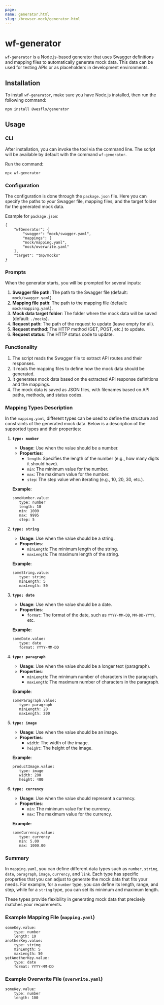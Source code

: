 ```yaml
---
page:
name: generator.html
slug: /browser-mock/generator.html
---
```


# wf-generator

`wf-generator` is a Node.js-based generator that uses Swagger definitions and mapping files to automatically generate
mock data. This data can be used for testing APIs or as placeholders in development environments.

## Installation

To install `wf-generator`, make sure you have Node.js installed, then run the following command:

`npm install @wesflo/generator`

## Usage

### CLI

After installation, you can invoke the tool via the command line. The script will be available by default with the
command `wf-generator`.

Run the command:

` npx wf-generator `

### Configuration

The configuration is done through the `package.json` file. Here you can specify the paths to your Swagger file, mapping
files, and the target folder for the generated mock data.

Example for `package.json`:

```
{
    "wfGenerator": {
        "swagger": "mock/swagger.yaml",
        "mappings": [
        "mock/mapping.yaml",
        "mock/overwrite.yaml"
    ],
    "target": "tmp/mocks"
}
```

### Prompts

When the generator starts, you will be prompted for several inputs:

1. **Swagger file path**: The path to the Swagger file (default: `mock/swagger.yaml`).
2. **Mapping file path**: The path to the mapping file (default: `mock/mapping.yaml`).
3. **Mock data target folder**: The folder where the mock data will be saved (default: `./mocks`).
4. **Request path**: The path of the request to update (leave empty for all).
5. **Request method**: The HTTP method (GET, POST, etc.) to update.
6. **Request status**: The HTTP status code to update.

### Functionality

1. The script reads the Swagger file to extract API routes and their responses.
2. It reads the mapping files to define how the mock data should be generated.
3. It generates mock data based on the extracted API response definitions and the mappings.
4. The mock data is saved as JSON files, with filenames based on API paths, methods, and status codes.

### Mapping Types Description

In the `mapping.yaml`, different types can be used to define the structure and constraints of the generated mock data.
Below is a description of the supported types and their properties:

1. **`type: number`**
    - **Usage**: Use when the value should be a number.
    - **Properties**:
        - `length`: Specifies the length of the number (e.g., how many digits it should have).
        - `min`: The minimum value for the number.
        - `max`: The maximum value for the number.
        - `step`: The step value when iterating (e.g., 10, 20, 30, etc.).

   **Example**:
   ```
   someNumber.value:
      type: number
      length: 10
      min: 1000
      max: 9995
      step: 5
   ```

2. **`type: string`**
    - **Usage**: Use when the value should be a string.
    - **Properties**:
        - `minLength`: The minimum length of the string.
        - `maxLength`: The maximum length of the string.

   **Example**:
   ```
   someString.value:
      type: string
      minLength: 5
      maxLength: 50
   ```

3. **`type: date`**
    - **Usage**: Use when the value should be a date.
    - **Properties**:
        - `format`: The format of the date, such as `YYYY-MM-DD`, `MM-DD-YYYY`, etc.

   **Example**:
   ```
   someDate.value:
      type: date
      format: YYYY-MM-DD
   ```

4. **`type: paragraph`**
    - **Usage**: Use when the value should be a longer text (paragraph).
    - **Properties**:
        - `minLength`: The minimum number of characters in the paragraph.
        - `maxLength`: The maximum number of characters in the paragraph.

   **Example**:
   ```
   someParagraph.value:
      type: paragraph
      minLength: 20
      maxLength: 200
   ```

5. **`type: image`**
    - **Usage**: Use when the value should be an image.
    - **Properties**:
        - `width`: The width of the image.
        - `height`: The height of the image.

   **Example**:
   ```
   productImage.value:
      type: image
      width: 200
      height: 400
   ```

6. **`type: currency`**
    - **Usage**: Use when the value should represent a currency.
    - **Properties**:
        - `min`: The minimum value for the currency.
        - `max`: The maximum value for the currency.

   **Example**:
   ```
   someCurrency.value:
      type: currency
      min: 5.00
      max: 1000.00
   ```

### Summary

In `mapping.yaml`, you can define different data types such
as `number`, `string`, `date`, `paragraph`, `image`, `currency`, and `link`. Each type has specific properties that you
can adjust to generate the mock data that fits your needs. For example, for a `number` type, you can define its length,
range, and step, while for a `string` type, you can set its minimum and maximum length.

These types provide flexibility in generating mock data that precisely matches your requirements.

### Example Mapping File (`mapping.yaml`)

```
someKey.value:
    type: number
    length: 10
anotherKey.value:
    type: string
    minLength: 5
    maxLength: 50
yetAnotherKey.value:
    type: date
    format: YYYY-MM-DD
```

### Example Overwrite File (`overwrite.yaml`)

```
someKey.value:
    type: number
    length: 100
```
